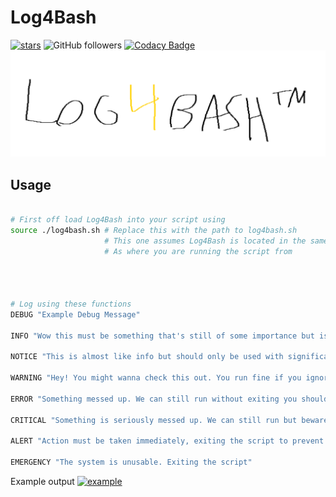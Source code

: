 # Log4Bash
[![stars](https://img.shields.io/github/stars/GoByeBye/Log4Bash?style=for-the-badge)](https://idiots.click)  ![GitHub followers](https://img.shields.io/github/followers/GoByeBye?style=for-the-badge) [![Codacy Badge](https://app.codacy.com/project/badge/Grade/15bb4020866445eea712c0060567fd6b)](https://www.codacy.com/gh/GoByeBye/Log4Bash/dashboard?utm_source=github.com&amp;utm_medium=referral&amp;utm_content=GoByeBye/Log4Bash&amp;utm_campaign=Badge_Grade)
![Log4Bash](log4bash.png) 

## Usage
```bash

# First off load Log4Bash into your script using 
source ./log4bash.sh # Replace this with the path to log4bash.sh
                     # This one assumes Log4Bash is located in the same directory
                     # As where you are running the script from
                     
                     
 
 
# Log using these functions
DEBUG "Example Debug Message"

INFO "Wow this must be something that's still of some importance but is not a debug message"

NOTICE "This is almost like info but should only be used with significant conditions"

WARNING "Hey! You might wanna check this out. You run fine if you ignore it"

ERROR "Something messed up. We can still run without exiting you should seriously look into this though"

CRITICAL "Something is seriously messed up. We can still run but beware"

ALERT "Action must be taken immediately, exiting the script to prevent damage"

EMERGENCY "The system is unusable. Exiting the script"
```

Example output
[![example](https://i.imgur.com/9togrqJ.png)](https://i.imgur.com/9togrqJ.png)
